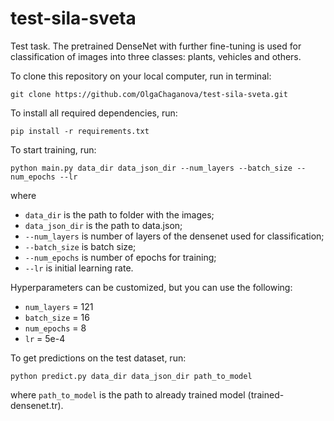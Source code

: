 # test-sila-sveta
Test task.
The pretrained DenseNet with further fine-tuning  is used for classification of images into three classes: plants, vehicles and others. 

To clone this repository on your local computer, run in terminal:
```
git clone https://github.com/OlgaChaganova/test-sila-sveta.git
```
To install all required dependencies, run:

```
pip install -r requirements.txt
```

To start training, run:
```
python main.py data_dir data_json_dir --num_layers --batch_size --num_epochs --lr
```
where 
- `data_dir` is the path to folder with the images;
- `data_json_dir` is the path to data.json;
- `--num_layers` is number of layers of the densenet used for classification;
- `--batch_size` is batch size;
- `--num_epochs` is number of epochs for training;
- `--lr` is initial learning rate.

Hyperparameters can be customized, but you can use the following: 
- `num_layers` = 121
- `batch_size` = 16
- `num_epochs` = 8
- `lr` = 5e-4

To get predictions on the test dataset, run:
```
python predict.py data_dir data_json_dir path_to_model
```
where `path_to_model` is the path to already trained model (trained-densenet.tr).
